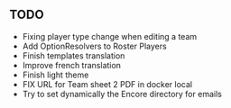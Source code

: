 TODO
------
- Fixing player type change when editing a team
- Add OptionResolvers to Roster Players
- Finish templates translation
- Improve french translation
- Finish light theme
- FIX URL for Team sheet 2 PDF in docker local 
- Try to set dynamically the Encore directory for emails

